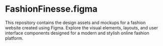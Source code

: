 # FashionFinesse.figma
This repository contains the design assets and mockups for a fashion website created using Figma. Explore the visual elements, layouts, and user interface components designed for a modern and stylish online fashion platform.
